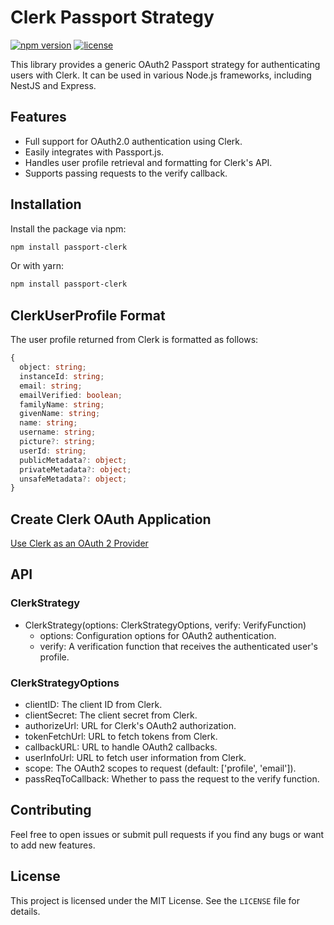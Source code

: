# Clerk Passport Strategy

[![npm version](https://badge.fury.io/js/passport-clerk.svg)](https://badge.fury.io/js/passport-clerk)
[![license](https://img.shields.io/badge/license-MIT-green)](https://opensource.org/licenses/MIT)

This library provides a generic OAuth2 Passport strategy for authenticating users with Clerk. It can be used in various Node.js frameworks, including NestJS and Express.

## Features

- Full support for OAuth2.0 authentication using Clerk.
- Easily integrates with Passport.js.
- Handles user profile retrieval and formatting for Clerk's API.
- Supports passing requests to the verify callback.

## Installation

Install the package via npm:

```bash
npm install passport-clerk
```

Or with yarn:

```bash
npm install passport-clerk
```

## ClerkUserProfile Format
The user profile returned from Clerk is formatted as follows:

```typescript
{
  object: string;
  instanceId: string;
  email: string;
  emailVerified: boolean;
  familyName: string;
  givenName: string;
  name: string;
  username: string;
  picture?: string;
  userId: string;
  publicMetadata?: object;
  privateMetadata?: object;
  unsafeMetadata?: object;
}
```

## Create Clerk OAuth Application

[Use Clerk as an OAuth 2 Provider](https://clerk.com/docs/advanced-usage/clerk-idp)

## API
### ClerkStrategy
* ClerkStrategy(options: ClerkStrategyOptions, verify: VerifyFunction)
  * options: Configuration options for OAuth2 authentication.
  * verify: A verification function that receives the authenticated user's profile.
### ClerkStrategyOptions
* clientID: The client ID from Clerk.
* clientSecret: The client secret from Clerk.
* authorizeUrl: URL for Clerk's OAuth2 authorization.
* tokenFetchUrl: URL to fetch tokens from Clerk.
* callbackURL: URL to handle OAuth2 callbacks.
* userInfoUrl: URL to fetch user information from Clerk.
* scope: The OAuth2 scopes to request (default: ['profile', 'email']).
* passReqToCallback: Whether to pass the request to the verify function.

## Contributing
Feel free to open issues or submit pull requests if you find any bugs or want to add new features.

## License
This project is licensed under the MIT License. See the `LICENSE` file for details.
